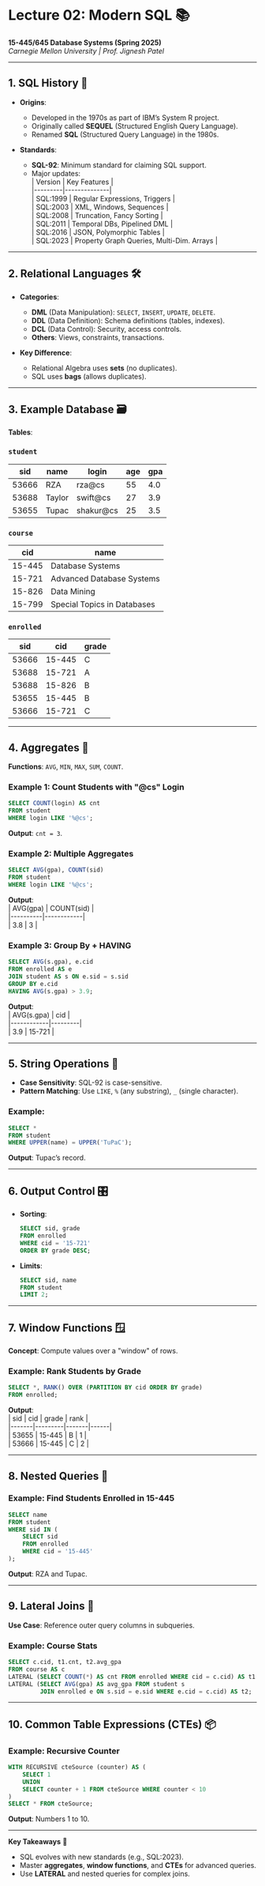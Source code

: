 # Lecture 02: Modern SQL 📚  
**15-445/645 Database Systems (Spring 2025)**  
*Carnegie Mellon University | Prof. Jignesh Patel*  

---

## 1. SQL History 📜  
- **Origins**:  
  - Developed in the 1970s as part of IBM’s System R project.  
  - Originally called **SEQUEL** (Structured English Query Language).  
  - Renamed **SQL** (Structured Query Language) in the 1980s.  

- **Standards**:  
  - **SQL-92**: Minimum standard for claiming SQL support.  
  - Major updates:  
    | Version | Key Features |  
    |---------|--------------|  
    | SQL:1999 | Regular Expressions, Triggers |  
    | SQL:2003 | XML, Windows, Sequences |  
    | SQL:2008 | Truncation, Fancy Sorting |  
    | SQL:2011 | Temporal DBs, Pipelined DML |  
    | SQL:2016 | JSON, Polymorphic Tables |  
    | SQL:2023 | Property Graph Queries, Multi-Dim. Arrays |  

---

## 2. Relational Languages 🛠️  
- **Categories**:  
  - **DML** (Data Manipulation): `SELECT`, `INSERT`, `UPDATE`, `DELETE`.  
  - **DDL** (Data Definition): Schema definitions (tables, indexes).  
  - **DCL** (Data Control): Security, access controls.  
  - **Others**: Views, constraints, transactions.  

- **Key Difference**:  
  - Relational Algebra uses **sets** (no duplicates).  
  - SQL uses **bags** (allows duplicates).  

---

## 3. Example Database 🗃️  
**Tables**:  

### `student`  
| sid   | name   | login      | age | gpa |  
|-------|--------|------------|-----|-----|  
| 53666 | RZA    | rza@cs     | 55  | 4.0 |  
| 53688 | Taylor | swift@cs  | 27  | 3.9 |  
| 53655 | Tupac  | shakur@cs  | 25  | 3.5 |  

### `course`  
| cid      | name                          |  
|----------|-------------------------------|  
| 15-445   | Database Systems             |  
| 15-721   | Advanced Database Systems     |  
| 15-826   | Data Mining                   |  
| 15-799   | Special Topics in Databases   |  

### `enrolled`  
| sid   | cid     | grade |  
|-------|---------|-------|  
| 53666 | 15-445  | C     |  
| 53688 | 15-721  | A     |  
| 53688 | 15-826  | B     |  
| 53655 | 15-445  | B     |  
| 53666 | 15-721  | C     |  

---

## 4. Aggregates 🧮  
**Functions**: `AVG`, `MIN`, `MAX`, `SUM`, `COUNT`.  

### Example 1: Count Students with "@cs" Login  
```sql  
SELECT COUNT(login) AS cnt  
FROM student  
WHERE login LIKE '%@cs';  
```  
**Output**: `cnt = 3`.  

### Example 2: Multiple Aggregates  
```sql  
SELECT AVG(gpa), COUNT(sid)  
FROM student  
WHERE login LIKE '%@cs';  
```  
**Output**:  
| AVG(gpa) | COUNT(sid) |  
|----------|------------|  
| 3.8      | 3          |  

### Example 3: Group By + HAVING  
```sql  
SELECT AVG(s.gpa), e.cid  
FROM enrolled AS e  
JOIN student AS s ON e.sid = s.sid  
GROUP BY e.cid  
HAVING AVG(s.gpa) > 3.9;  
```  
**Output**:  
| AVG(s.gpa) | cid     |  
|------------|---------|  
| 3.9        | 15-721  |  

---

## 5. String Operations 📝  
- **Case Sensitivity**: SQL-92 is case-sensitive.  
- **Pattern Matching**: Use `LIKE`, `%` (any substring), `_` (single character).  

### Example:  
```sql  
SELECT *  
FROM student  
WHERE UPPER(name) = UPPER('TuPaC');  
```  
**Output**: Tupac’s record.  

---

## 6. Output Control 🎛️  
- **Sorting**:  
  ```sql  
  SELECT sid, grade  
  FROM enrolled  
  WHERE cid = '15-721'  
  ORDER BY grade DESC;  
  ```  
- **Limits**:  
  ```sql  
  SELECT sid, name  
  FROM student  
  LIMIT 2;  
  ```  

---

## 7. Window Functions 🪟  
**Concept**: Compute values over a "window" of rows.  

### Example: Rank Students by Grade  
```sql  
SELECT *, RANK() OVER (PARTITION BY cid ORDER BY grade)  
FROM enrolled;  
```  
**Output**:  
| sid   | cid     | grade | rank |  
|-------|---------|-------|------|  
| 53655 | 15-445  | B     | 1    |  
| 53666 | 15-445  | C     | 2    |  

---

## 8. Nested Queries 🔄  
### Example: Find Students Enrolled in 15-445  
```sql  
SELECT name  
FROM student  
WHERE sid IN (  
    SELECT sid  
    FROM enrolled  
    WHERE cid = '15-445'  
);  
```  
**Output**: RZA and Tupac.  

---

## 9. Lateral Joins 🔗  
**Use Case**: Reference outer query columns in subqueries.  

### Example: Course Stats  
```sql  
SELECT c.cid, t1.cnt, t2.avg_gpa  
FROM course AS c  
LATERAL (SELECT COUNT(*) AS cnt FROM enrolled WHERE cid = c.cid) AS t1  
LATERAL (SELECT AVG(gpa) AS avg_gpa FROM student s  
         JOIN enrolled e ON s.sid = e.sid WHERE e.cid = c.cid) AS t2;  
```  

---

## 10. Common Table Expressions (CTEs) 📦  
### Example: Recursive Counter  
```sql  
WITH RECURSIVE cteSource (counter) AS (  
    SELECT 1  
    UNION  
    SELECT counter + 1 FROM cteSource WHERE counter < 10  
)  
SELECT * FROM cteSource;  
```  
**Output**: Numbers 1 to 10.  

---

**Key Takeaways** 🚀  
- SQL evolves with new standards (e.g., SQL:2023).  
- Master **aggregates**, **window functions**, and **CTEs** for advanced queries.  
- Use **LATERAL** and nested queries for complex joins.  
